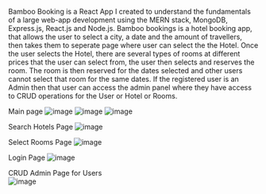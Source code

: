 Bamboo Booking is a React App I created to understand the fundamentals of a large web-app development using the MERN stack, MongoDB, Express.js, React.js and Node.js. Bamboo bookings is a hotel booking app, that allows the user to select a city, a date and the amount of travellers, then takes them to seperate page where user can select the the Hotel. Once the user selects the Hotel, there are several types of rooms at different prices that the user can select from, the user then selects and reserves the room. The room is then reserved for the dates selected and other users cannot select that room for the same dates. If the registered user is an Admin then that user can access the admin panel where they have access to CRUD operations for the User or Hotel or Rooms.

Main page
![image](https://github.com/RomilDhgt/BambooBooking/assets/71194935/24e1c523-142f-49e6-81b9-d4e5136d7cca)
![image](https://github.com/RomilDhgt/BambooBooking/assets/71194935/bd8035fc-8694-4949-9287-99d8d4b66e70)
![image](https://github.com/RomilDhgt/BambooBooking/assets/71194935/198d7613-feb3-45ad-be02-abf6efc5dada)

Search Hotels Page
![image](https://github.com/RomilDhgt/BambooBooking/assets/71194935/c62a5eae-3eaf-40e8-a1c4-214f7606b145)

Select Rooms Page
![image](https://github.com/RomilDhgt/BambooBooking/assets/71194935/1166cc07-c24c-4bb4-8a59-091af99a5b84)

Login Page
![image](https://github.com/RomilDhgt/BambooBooking/assets/71194935/9ece0f32-0eea-4db2-b513-e27853ea9980)

CRUD Admin Page for Users  
![image](https://github.com/RomilDhgt/BambooBooking/assets/71194935/22ce4ab8-5356-4720-8d4b-13dcbf53f941)

